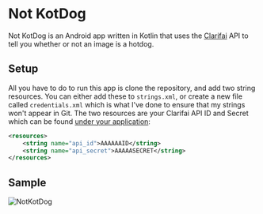 # Not KotDog

Not KotDog is an Android app written in Kotlin that uses the [Clarifai](http://clarifai.com) API to tell you whether or not an image is a hotdog.

## Setup

All you have to do to run this app is clone the repository, and add two string resources. You can either add these to `strings.xml`, or create a new file called `credentials.xml` which is what I've done to ensure that my strings won't appear in Git. The two resources are your Clarifai API ID and Secret which can be found [under your application](https://developer.clarifai.com/account/applications/):

```xml
<resources>
    <string name="api_id">AAAAAAID</string>
    <string name="api_secret">AAAAASECRET</string>
</resources>
```

## Sample

![NotKotDog](/images/kotdog.gif)
